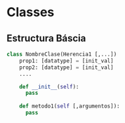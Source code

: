 # Classes

## Estructura Báscia
```python
class NombreClase(Herencia1 [,...])
    prop1: [datatype] = [init_val]
    prop2: [datatype] = [init_val]
    ....

    def __init__(self):
      pass
    
    def metodo1(self [,argumentos]):
      pass
    
```
